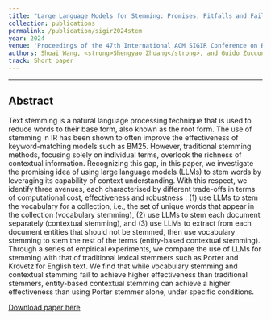 ```yaml
---
title: "Large Language Models for Stemming: Promises, Pitfalls and Failures"
collection: publications
permalink: /publication/sigir2024stem
year: 2024
venue: 'Proceedings of the 47th International ACM SIGIR Conference on Research and Development in Information Retrieval (SIGIR ’24)'
authors: Shuai Wang, <strong>Shengyao Zhuang</strong>, and Guido Zuccon.
track: Short paper
---
```

---

## Abstract
Text stemming is a natural language processing technique that is used to reduce words to their base form, also known as the root form. The use of stemming in IR has been shown to often improve the effectiveness of keyword-matching models such as BM25. However, traditional stemming methods, focusing solely on individual terms, overlook the richness of contextual information. Recognizing this gap, in this paper, we investigate the promising idea of using large language models (LLMs) to stem words by leveraging its capability of context understanding. With this respect, we identify three avenues, each characterised by different trade-offs in terms of computational cost, effectiveness and robustness : (1) use LLMs to stem the vocabulary for a collection, i.e., the set of unique words that appear in the collection (vocabulary stemming), (2) use LLMs to stem each document separately (contextual stemming), and (3) use LLMs to extract from each document entities that should not be stemmed, then use vocabulary stemming to stem the rest of the terms (entity-based contextual stemming). Through a series of empirical experiments, we compare the use of LLMs for stemming with that of traditional lexical stemmers such as Porter and Krovetz for English text. We find that while vocabulary stemming and contextual stemming fail to achieve higher effectiveness than traditional stemmers, entity-based contextual stemming can achieve a higher effectiveness than using Porter stemmer alone, under specific conditions.

[Download paper here](https://arxiv.org/pdf/2402.11757.pdf)
